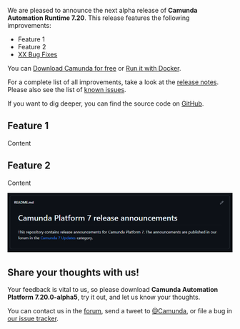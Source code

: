 We are pleased to announce the next alpha release of **Camunda Automation Runtime 7.20**. This release features the following improvements:

* Feature 1
* Feature 2
* [XX Bug Fixes](https://github.com/camunda/camunda-bpm-platform/issues?q=is%3Aissue+is%3Aclosed+label%3Aversion%3A7.20.0-alpha5+label%3Atype%3Abug)

You can [Download Camunda for free](https://camunda.com/download/) or [Run it with Docker](https://hub.docker.com/r/camunda/camunda-bpm-platform/).

For a complete list of all improvements, take a look at the [release notes](https://github.com/camunda/camunda-bpm-platform/issues?q=is%3Aissue+is%3Aclosed+label%3Aversion%3A7.20.0-alpha5). Please also see the list of [known issues](https://github.com/camunda/camunda-bpm-platform/issues?q=is%3Aissue+is%3Aopen+label%3Aversion%3A7.20.0+label%3Atype%3Abug).

If you want to dig deeper, you can find the source code on [GitHub](https://github.com/camunda/camunda-bpm-platform/releases/tag/7.20.0-alpha5).

## Feature 1

Content

## Feature 2

Content

![image](img/test.png)

## Share your thoughts with us!

Your feedback is vital to us, so please download **Camunda Automation Platform 7.20.0-alpha5**, try it out, and let us know your thoughts.

You can contact us in the [forum](https://forum.camunda.io/), send a tweet to [@Camunda](https://twitter.com/Camunda), or file a bug in [our issue tracker](https://github.com/camunda/camunda-bpm-platform/issues).
